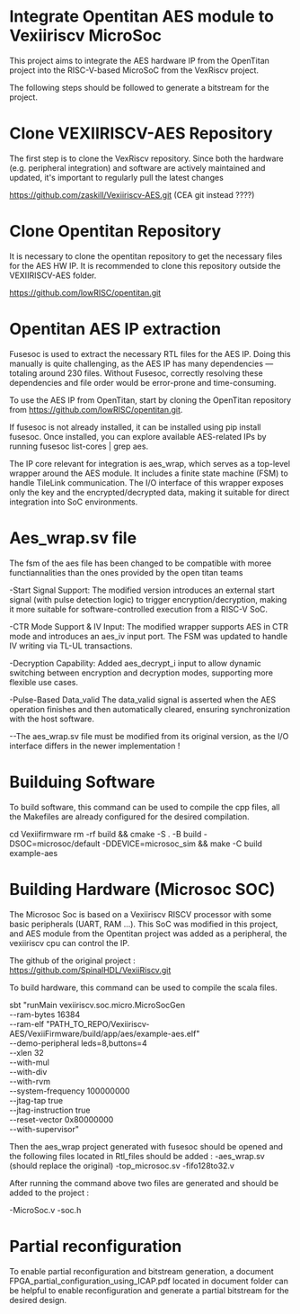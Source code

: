 # Integrate Opentitan AES module to Vexiiriscv MicroSoc

This project aims to integrate the AES hardware IP from the OpenTitan project into the RISC-V-based MicroSoC from the VexRiscv project.

The following steps should be followed to generate a bitstream for the project.

# Clone VEXIIRISCV-AES Repository

The first step is to clone the VexRiscv repository.
Since both the hardware (e.g. peripheral integration) and software are actively maintained and updated, it's important to regularly pull the latest changes 

https://github.com/zaskill/Vexiiriscv-AES.git (CEA git instead ????)

# Clone Opentitan Repository 

It is necessary to clone the opentitan repository to get the necessary files for the AES HW IP.
It is recommended to clone this repository outside the VEXIIRISCV-AES folder.

https://github.com/lowRISC/opentitan.git

# Opentitan AES IP extraction

Fusesoc is used to extract the necessary RTL files for the AES IP.
Doing this manually is quite challenging, as the AES IP has many dependencies — totaling around 230 files.
Without Fusesoc, correctly resolving these dependencies and file order would be error-prone and time-consuming.

To use the AES IP from OpenTitan, start by cloning the OpenTitan repository from https://github.com/lowRISC/opentitan.git. 

If fusesoc is not already installed, it can be installed using pip install fusesoc. Once installed, you can explore available AES-related IPs by running fusesoc list-cores | grep aes. 

The IP core relevant for integration is aes_wrap, which serves as a top-level wrapper around the AES module. It includes a finite state machine (FSM) to handle TileLink communication. The I/O interface of this wrapper exposes only the key and the encrypted/decrypted data, making it suitable for direct integration into SoC environments.

# Aes_wrap.sv file

The fsm of the aes file has been changed to be compatible with moree functiannalities than the ones provided by the open titan teams 

-Start Signal Support:
The modified version introduces an external start signal (with pulse detection logic) to trigger encryption/decryption, making it more suitable for software-controlled execution from a RISC-V SoC.

-CTR Mode Support & IV Input:
The modified wrapper supports AES in CTR mode and introduces an aes_iv input port. The FSM was updated to handle IV writing via TL-UL transactions.

-Decryption Capability:
Added aes_decrypt_i input to allow dynamic switching between encryption and decryption modes, supporting more flexible use cases.

-Pulse-Based Data_valid
The data_valid signal is asserted when the AES operation finishes and then automatically cleared, ensuring synchronization with the host software.

--The aes_wrap.sv file must be modified from its original version, as the I/O interface differs in the newer implementation !

# Builduing Software

To build software, this command can be used to compile the cpp files, all the Makefiles are already configured for the desired compilation.

cd Vexiifirmware
rm -rf build && cmake -S . -B build -DSOC=microsoc/default -DDEVICE=microsoc_sim &&  make -C build example-aes

# Building Hardware (Microsoc SOC)

The Microsoc Soc is based on a Vexiiriscv RISCV processor with some basic peripherals (UART, RAM ...). 
This SoC was modified in this project, and AES module from the Opentitan project was added as a peripheral, the vexiiriscv cpu can control the IP.

The github of the original project : https://github.com/SpinalHDL/VexiiRiscv.git

To build hardware, this command can be used to compile the scala files. 

sbt "runMain vexiiriscv.soc.micro.MicroSocGen \
  --ram-bytes 16384 \
  --ram-elf "PATH_TO_REPO/Vexiiriscv-AES/VexiiFirmware/build/app/aes/example-aes.elf" \
  --demo-peripheral leds=8,buttons=4 \
  --xlen 32 \
  --with-mul \
  --with-div \
  --with-rvm \
  --system-frequency 100000000 \
  --jtag-tap true \
  --jtag-instruction true \
  --reset-vector 0x80000000 \
  --with-supervisor"

Then the aes_wrap project generated with fusesoc should be opened and the following files located in Rtl_files should be added :
-aes_wrap.sv (should replace the original)
-top_microsoc.sv
-fifo128to32.v

After running the command above two files are generated and should be added to the project :

-MicroSoc.v
-soc.h

# Partial reconfiguration

To enable partial reconfiguration and bitstream generation, a document FPGA_partial_configuration_using_ICAP.pdf located in document folder can be helpful to enable reconfiguration and generate a partial bitstream for the desired design.


